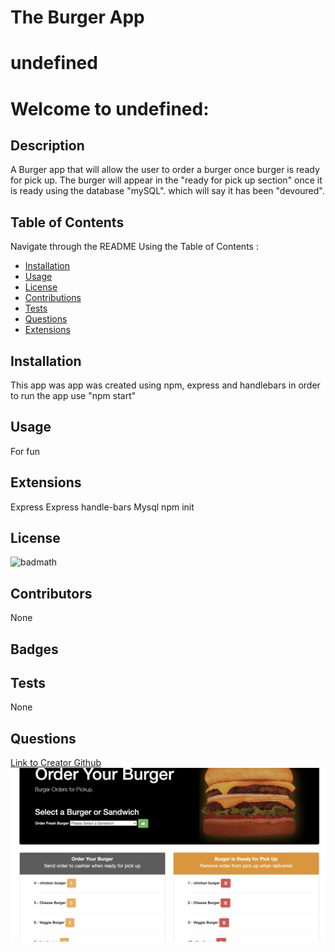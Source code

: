 # The Burger App
# undefined
# Welcome to undefined: 
## Description
A Burger app that will allow the user to order a burger once burger is ready for pick up. The burger will appear in the "ready for pick up section" once it is ready using the database "mySQL". which will say it has been "devoured".
## Table of Contents
Navigate through the README Using the Table of Contents : 
* [Installation](#Installation)
* [Usage](#Usage)
* [License](#License)
* [Contributions](#Contributions)
* [Tests](#Tests)
* [Questions](#Questions)
* [Extensions](#Extensions)
## Installation 
This app was app was created using npm, express and handlebars in order to run the app use "npm start" 
## Usage
For fun
## Extensions
Express
Express handle-bars
Mysql
npm init
## License
![badmath](https://img.shields.io/badge/license-undefined-green)
## Contributors
None
## Badges
## Tests
None
## Questions
[Link to Creator Github](https://github.com/Allielewis07)
![Image of Game page](public/assets/img/burger.jpg)
